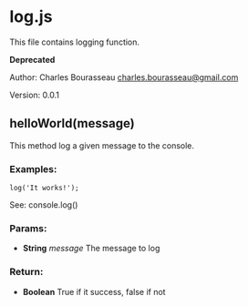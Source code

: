 

<!-- Start /Users/charles/Repositories/markdox/examples/fixtures/tags.js -->

# log.js

This file contains logging function.

**Deprecated**

Author: Charles Bourasseau <charles.bourasseau@gmail.com>

Version: 0.0.1

## helloWorld(message)

This method log a given message to the console.

### Examples:

    log('It works!');

See: console.log()

### Params: 

* **String** *message* The message to log

### Return:

* **Boolean** True if it success, false if not

<!-- End /Users/charles/Repositories/markdox/examples/fixtures/tags.js -->

